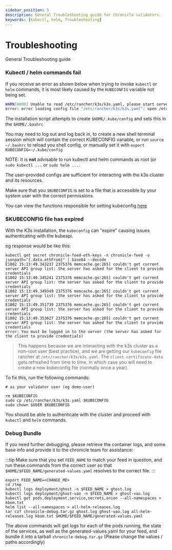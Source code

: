 ```yaml
---
sidebar_position: 5
description: General Troubleshooting guide for Chronicle validators.
keywords: [kubectl, helm, Troubleshooting]
---
```


# Troubleshooting

General Troubleshooting guide

### Kubectl / helm commands fail

If you receive an error as shown below when trying to invoke `kubectl` or `helm` commands, it is most likely caused by the `KUBECONFIG` variable not being set.

```bash
WARN[0000] Unable to read /etc/rancher/k3s/k3s.yaml, please start server with --write-kubeconfig-mode to modify kube config permissions
error: error loading config file "/etc/rancher/k3s/k3s.yaml": open /etc/rancher/k3s/k3s.yaml: permission denied
```

The installation script attempts to create `$HOME/.kube/config`  and sets this in the `$HOME/.bashrc`

You may need to log out and log back in, to create a new shell terminal session which will contain the correct KUBECONFIG variable, or run `source ~/.bashrc` to reload you shell config, or manually set it with `export KUBECONFIG=~/.kube/config`

NOTE: It is **not** advisable to run kubectl and helm commands as root (or `sudo kubectl ...` or `sudo helm ...`.

The user-provided configs are sufficient for interacting with the k3s cluster and its resources.

Make sure that you `$KUBECONFIG` is set to a file that is accessible by your system user with the correct permissions.

You can view the functions responsible for setting kubeconfig [here](https://github.com/chronicleprotocol/scripts/blob/main/feeds/k3s-install/install.sh#L144-L149)

### $KUBECONFIG file has expired

With the K3s installation, the `kubeconfig` can "expire" causing issues authenticating with the kubeapi.

eg response would be like this:
```
kubectl get secret chronicle-feed-eth-keys -n chronicle-feed -o jsonpath="{.data.ethFrom}" | base64 --decode
E1002 15:13:49.343237 2375376 memcache.go:265] couldn't get current server API group list: the server has asked for the client to provide credentials
E1002 15:13:49.345241 2375376 memcache.go:265] couldn't get current server API group list: the server has asked for the client to provide credentials
E1002 15:13:49.349349 2375376 memcache.go:265] couldn't get current server API group list: the server has asked for the client to provide credentials
E1002 15:13:49.351739 2375376 memcache.go:265] couldn't get current server API group list: the server has asked for the client to provide credentials
E1002 15:13:49.353627 2375376 memcache.go:265] couldn't get current server API group list: the server has asked for the client to provide credentials
error: You must be logged in to the server (the server has asked for the client to provide credentials)
```
> This happens because we are interacting with the k3s cluster as a non-root user (best practice), and we are getting our `kubeconfig` file rancher at `/etc/rancher/k3s/k3s.yaml`. The `client-certificate-data` gets refreshed from time to time, in which case you will need to create a new kubeconfig file (normally once a year).

To fix this, run the following commands:

```
# as your validator user (eg demo-user)

rm $KUBECONFIG
sudo cp /etc/rancher/k3s/k3s.yaml $KUBECONFIG
sudo chown $USER $KUBECONFIG
```
You should be able to authenticate with the cluster and proceed with `kubectl` and `helm` commands.

### Debug Bundle

If you need further debugging, please retrieve the container logs, and some base info and provide it to the chronicle team for assistance:

:::tip
Make sure that you set `FEED_NAME` to match your feed in question, and run these commands from the correct user so that `$HOME/$FEED_NAME/generated-values.yaml` resolves to the correct file.
:::

```
export FEED_NAME=<CHANGE_ME>
cd /tmp
kubectl logs deployment/ghost -n $FEED_NAME > ghost.log
kubectl logs deployment/ghost-vao -n $FEED_NAME > ghost-vao.log
kubectl get pods,deployment,service,secrets,onion --all-namespaces > kbom.txt
helm list --all-namespaces > all-helm-releases.log
tar czf chronicle-debug.tar.gz ghost.log ghost-vao.log all-helm-releases.log kbom.txt $HOME/$FEED_NAME/generated-values.yaml
```

The above commands will get logs for each of the pods running, the state of the services, as well as the generated-values.yaml for your feed, and bundle it into a tarball `chronicle-debug.tar.gz` (Please change the values / paths accordingly)
